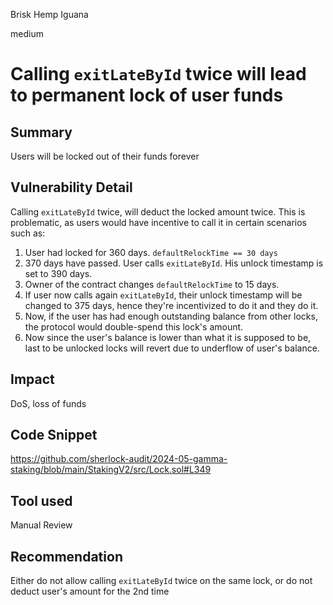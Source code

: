 Brisk Hemp Iguana

medium

# Calling `exitLateById` twice will lead to permanent lock of user funds

## Summary
Users will be locked out of their funds forever

## Vulnerability Detail
Calling `exitLateById` twice, will deduct the locked amount twice. This is problematic, as users would have incentive to call it in certain scenarios such as: 

1. User had locked for 360 days. `defaultRelockTime == 30 days`
2. 370 days have passed. User calls `exitLateById`. His unlock timestamp is set to 390 days.
3. Owner of the contract changes `defaultRelockTime` to 15 days.
4. If user now calls again `exitLateById`, their unlock timestamp will be changed to 375 days, hence they're incentivized to do it and they do it.
5. Now, if the user has had enough outstanding balance from other locks, the protocol would double-spend this lock's amount.
6. Now since the user's balance is lower than what it is supposed to be, last to be unlocked locks will revert due to underflow of user's balance.


## Impact
DoS, loss of funds

## Code Snippet
https://github.com/sherlock-audit/2024-05-gamma-staking/blob/main/StakingV2/src/Lock.sol#L349

## Tool used

Manual Review

## Recommendation
Either do not allow calling `exitLateById` twice on the same lock, or do not deduct user's amount for the 2nd time